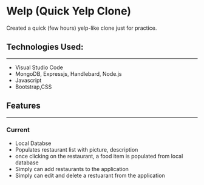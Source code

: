 # Welp (Quick Yelp Clone)

Created a quick (few hours) yelp-like clone just for practice. 

## Technologies Used:
____
* Visual Studio Code
* MongoDB, Expressjs, Handlebard, Node.js
* Javascript
* Bootstrap,CSS

## Features
___

### Current 

* Local Databse
* Populates restaurant list with picture, description
* once clicking on the restaurant, a food item is populated from local database
* Simply can add restaurants to the application
* Simply can edit and delete a restuarant from the application

